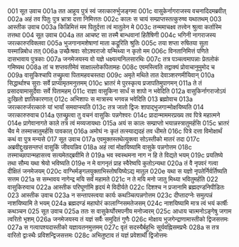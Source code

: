 001	 सूत उवाच
001a	 तत आहूय पुत्रं स्वं जरत्कारुर्भुजङ्गमा
001c	 वासुकेर्नागराजस्य वचनादिदमब्रवीत्
002a	 अहं तव पितुः पुत्र भ्रात्रा दत्ता निमित्ततः
002c	 कालः स चायं सम्प्राप्तस्तत्कुरुष्व यथातथम्
003	 आस्तीक उवाच
003a	 किन्निमित्तं मम पितुर्दत्ता त्वं मातुलेन मे
003c	 तन्ममाचक्ष्व तत्त्वेन श्रुत्वा कर्तास्मि तत्तथा
004	 सूत उवाच
004a	 तत आचष्ट सा तस्मै बान्धवानां हितैषिणी
004c	 भगिनी नागराजस्य जरत्कारुरविक्लवा
005a	 भुजगानामशेषाणां माता कद्रूरिति श्रुतिः
005c	 तया शप्ता रुषितया सुता यस्मान्निबोध तत्
006a	 उच्छैःश्रवाः सोऽश्वराजो यन्मिथ्या न कृतो मम
006c	 विनतानिमित्तं पणिते दासभावाय पुत्रकाः
007a	 जनमेजयस्य वो यज्ञे धक्ष्यत्यनिलसारथिः
007c	 तत्र पञ्चत्वमापन्नाः प्रेतलोकं गमिष्यथ
008a	 तां च शप्तवतीमेवं साक्षाल्लोकपितामहः
008c	 एवमस्त्विति तद्वाक्यं प्रोवाचानुमुमोद च
009a	 वासुकिश्चापि तच्छ्रुत्वा पितामहवचस्तदा
009c	 अमृते मथिते तात देवाञ्शरणमीयिवान्
010a	 सिद्धार्थाश्च सुराः सर्वे प्राप्यामृतमनुत्तमम्
010c	 भ्रातरं मे पुरस्कृत्य प्रजापतिमुपागमन्
011a	 ते तं प्रसादयामासुर्देवाः सर्वे पितामहम्
011c	 राज्ञा वासुकिना सार्धं स शापो न भवेदिति
012a	 वासुकिर्नागराजोऽयं दुःखितो ज्ञातिकारणात्
012c	 अभिशापः स मात्रास्य भगवन्न भवेदिति
013	 ब्रह्मोवाच
013a	 जरत्कारुर्जरत्कारुं यां भार्यां समवाप्स्यति
013c	 तत्र जातो द्विजः शापाद्भुजगान्मोक्षयिष्यति
014	 जरत्कारुरुवाच
014a	 एतच्छ्रुत्वा तु वचनं वासुकिः पन्नगेश्वरः
014c	 प्रादान्माममरप्रख्य तव पित्रे महात्मने
014e	 प्रागेवानागते काले तत्र त्वं मय्यजायथाः
015a	 अयं स कालः सम्प्राप्तो भयान्नस्त्रातुमर्हसि
015c	 भ्रातरं चैव मे तस्मात्त्रातुमर्हसि पावकात्
016a	 अमोघं नः कृतं तत्स्याद्यदहं तव धीमते
016c	 पित्रे दत्ता विमोक्षार्थं कथं वा पुत्र मन्यसे
017	 सूत उवाच
017a	 एवमुक्तस्तथेत्युक्त्वा सोऽस्तीको मातरं तदा
017c	 अब्रवीद्दुःखसन्तप्तं वासुकिं जीवयन्निव
018a	 अहं त्वां मोक्षयिष्यामि वासुके पन्नगोत्तम
018c	 तस्माच्छापान्महासत्त्व सत्यमेतद्ब्रवीमि ते
019a	 भव स्वस्थमना नाग न हि ते विद्यते भयम्
019c	 प्रयतिष्ये तथा सौम्य यथा श्रेयो भविष्यति
019e	 न मे वागनृतं प्राह स्वैरेष्वपि कुतोऽन्यथा
020a	 तं वै नृपवरं गत्वा दीक्षितं जनमेजयम्
020c	 वाग्भिर्मङ्गलयुक्ताभिस्तोषयिष्येऽद्य मातुल
020e	 यथा स यज्ञो नृपतेर्निर्वर्तिष्यति सत्तम
021a	 स सम्भावय नागेन्द्र मयि सर्वं महामते
021c	 न ते मयि मनो जातु मिथ्या भवितुमर्हति
022	 वासुकिरुवाच
022a	 आस्तीक परिघूर्णामि हृदयं मे विदीर्यते
022c	 दिशश्च न प्रजानामि ब्रह्मदण्डनिपीडितः
023	 आस्तीक उवाच
023a	 न सन्तापस्त्वया कार्यः कथञ्चित्पन्नगोत्तम
023c	 दीप्तादग्नेः समुत्पन्नं नाशयिष्यामि ते भयम्
024a	 ब्रह्मदण्डं महाघोरं कालाग्निसमतेजसम्
024c	 नाशयिष्यामि मात्र त्वं भयं कार्षीः कथञ्चन
025	 सूत उवाच
025a	 ततः स वासुकेर्घोरमपनीय मनोज्वरम्
025c	 आधाय चात्मनोऽङ्गेषु जगाम त्वरितो भृशम्
026a	 जनमेजयस्य तं यज्ञं सर्वैः समुदितं गुणैः
026c	 मोक्षाय भुजगेन्द्राणामास्तीको द्विजसत्तमः
027a	 स गत्वापश्यदास्तीको यज्ञायतनमुत्तमम्
027c	 वृतं सदस्यैर्बहुभिः सूर्यवह्निसमप्रभैः
028a	 स तत्र वारितो द्वाःस्थैः प्रविशन्द्विजसत्तमः
028c	 अभितुष्टाव तं यज्ञं प्रवेशार्थी द्विजोत्तमः
